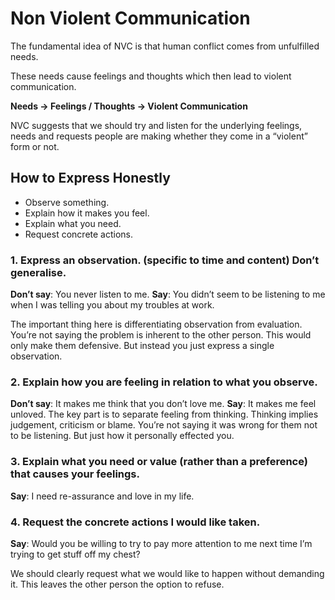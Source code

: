 # Non Violent Communication

The fundamental idea of NVC is that human conflict comes from unfulfilled needs.

These needs cause feelings and thoughts which then lead to violent communication.

**Needs -\> Feelings / Thoughts -\> Violent Communication**

NVC suggests that we should try and listen for the underlying feelings, needs and requests people are making whether they come in a “violent” form or not.


## How to Express Honestly

* Observe something. 
* Explain how it makes you feel. 
* Explain what you need. 
* Request concrete actions.

### 1. Express an observation. (specific to time and content) Don’t generalise.
**Don’t say**: You never listen to me. **Say**: You didn’t seem to be listening to me when I was telling you about my troubles at work.

The important thing here is differentiating observation from evaluation. You’re not saying the problem is inherent to the other person. This would only make them defensive. But instead you just express a single observation.

### 2. Explain how you are feeling in relation to what you observe.
**Don’t say**: It makes me think that you don’t love me. **Say**: It makes me feel unloved.
The key part is to separate feeling from thinking. Thinking implies judgement, criticism or blame. You’re not saying it was wrong for them not to be listening. But just how it personally effected you.

### 3. Explain what you need or value (rather than a preference) that causes your feelings.

**Say**: I need re-assurance and love in my life.

### 4. Request the concrete actions I would like taken.
**Say**: Would you be willing to try to pay more attention to me next time I’m trying to get stuff off my chest?

We should clearly request what we would like to happen without demanding it. This leaves the other person the option to refuse.
